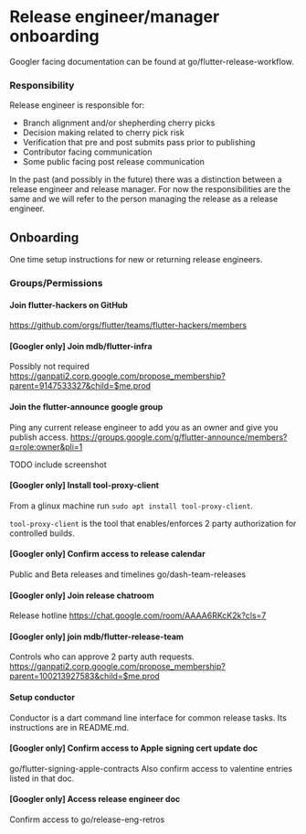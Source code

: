 # Release engineer/manager onboarding

Googler facing documentation can be found at go/flutter-release-workflow.

### Responsibility

Release engineer is responsible for:
* Branch alignment and/or shepherding cherry picks
* Decision making related to cherry pick risk
* Verification that pre and post submits pass prior to publishing
* Contributor facing communication
* Some public facing post release communication

In the past (and possibly in the future) there was a distinction between a release engineer and release manager.
For now the responsibilities are the same and we will refer to the person managing the release as a release engineer.

## Onboarding

One time setup instructions for new or returning release engineers.

### Groups/Permissions

#### Join flutter-hackers on GitHub

https://github.com/orgs/flutter/teams/flutter-hackers/members

#### [Googler only] Join mdb/flutter-infra

Possibly not required
https://ganpati2.corp.google.com/propose_membership?parent=9147533327&child=$me.prod

#### Join the flutter-announce google group

Ping any current release engineer to add you as an owner and give you publish access.
https://groups.google.com/g/flutter-announce/members?q=role:owner&pli=1

TODO include screenshot

#### [Googler only] Install tool-proxy-client

From a glinux machine run `sudo apt install tool-proxy-client`.

`tool-proxy-client` is the tool that enables/enforces 2 party authorization for controlled builds.

#### [Googler only] Confirm access to release calendar

Public and Beta releases and timelines
go/dash-team-releases

#### [Googler only] Join release chatroom

Release hotline https://chat.google.com/room/AAAA6RKcK2k?cls=7

#### [Googler only] join mdb/flutter-release-team

Controls who can approve 2 party auth requests.
https://ganpati2.corp.google.com/propose_membership?parent=100213927583&child=$me.prod

#### Setup conductor

Conductor is a dart command line interface for common release tasks.
Its instructions are in README.md.

#### [Googler only] Confirm access to Apple signing cert update doc

go/flutter-signing-apple-contracts
Also confirm access to valentine entries listed in that doc.

#### [Googler only] Access release engineer doc

Confirm access to go/release-eng-retros
